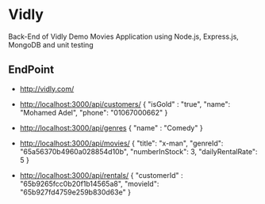 # Vidly

Back-End of Vidly Demo Movies Application using Node.js, Express.js, MongoDB and unit testing

## EndPoint

- <http://vidly.com/>

- <http://localhost:3000/api/customers/>
{
    "isGold" : "true",
    "name": "Mohamed Adel",
    "phone": "01067000662"
}

- <http://localhost:3000/api/genres>
{
    "name" : "Comedy"
}

- <http://localhost:3000/api/movies/>
{
    "title": "x-man",
    "genreId": "65a56370b4960a028854d10b",
    "numberInStock": 3,
    "dailyRentalRate": 5
}

- <http://localhost:3000/api/rentals/>
{
    "customerId" : "65b9265fcc0b20f1b14565a8",
    "movieId": "65b927fd4759e259b830d63e"
}
